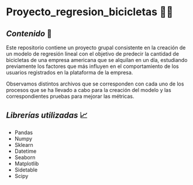 # Proyecto_regresion_bicicletas 👩‍💻

## *Contenido* 📝

Este repositorio contiene un proyecto grupal consistente en la creación de un modelo de regresión lineal con el objetivo de predecir la cantidad de bicicletas de una empresa americana que se alquilan en un día, estudiando previamente los factores que más influyen en el comportamiento de los usuarios registrados en la plataforma de la empresa.

Observamos distintos archivos que se corresponden con cada uno de los procesos que se ha llevado a cabo para la creación del modelo y las correspondientes pruebas para mejorar las métricas.

## *Librerías utilizadas* 📈

- Pandas
- Numpy 
- Sklearn
- Datetime
- Seaborn
- Matplotlib
- Sidetable
- Scipy
